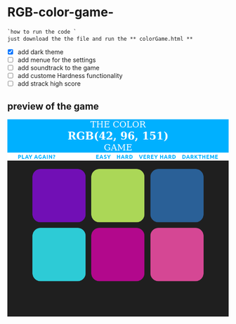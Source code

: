 # RGB-color-game-
```
`how to run the code `  
just download the the file and run the ** colorGame.html **
```

- [x] add dark theme 
- [ ] add menue for the settings 
- [ ] add soundtrack to the game 
- [ ] add custome Hardness functionality 
- [ ] add strack high score 

## preview of the game 

![pic 1](https://github.com/losefor/RGB-color-game/blob/master/photos/pic1.png?raw=true)